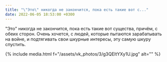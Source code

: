 ```yaml
---
title: "\"Это\" никогда не закончится, пока есть такие вот с..."
date: 2022-06-05 18:53:00 +0300
---
```


"Это" никогда не закончится, пока есть такие вот существа, причём, с обеих сторон.
Очень хочется, с людей, которые пытаются зарабатывать на войне, и подтягивать свои шкурные интересы, эту самую шкуру спустить.

{% include media.html f="/assets/vk_photos/3/g3QEItYXy1U.jpg" alt="" %}
